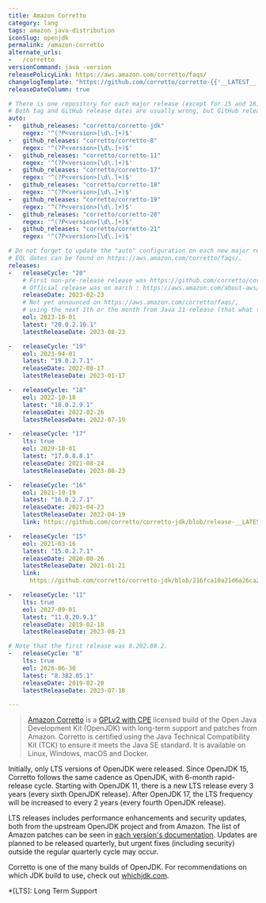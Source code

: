 ```yaml
---
title: Amazon Corretto
category: lang
tags: amazon java-distribution
iconSlug: openjdk
permalink: /amazon-corretto
alternate_urls:
-   /corretto
versionCommand: java -version
releasePolicyLink: https://aws.amazon.com/corretto/faqs/
changelogTemplate: "https://github.com/corretto/corretto-{{'__LATEST__'|split:'.'|first}}/blob/release-__LATEST__/CHANGELOG.md"
releaseDateColumn: true

# There is one repository for each major release (except for 15 and 16).
# Both tag and GitHub release dates are usually wrong, but GitHub release dates are closer to the correct date.
auto:
-   github_releases: "corretto/corretto-jdk"
    regex: '^(?P<version>[\d\.]+)$'
-   github_releases: "corretto/corretto-8"
    regex: '^(?P<version>[\d\.]+)$'
-   github_releases: "corretto/corretto-11"
    regex: '^(?P<version>[\d\.]+)$'
-   github_releases: "corretto/corretto-17"
    regex: '^(?P<version>[\d\.]+)$'
-   github_releases: "corretto/corretto-18"
    regex: '^(?P<version>[\d\.]+)$'
-   github_releases: "corretto/corretto-19"
    regex: '^(?P<version>[\d\.]+)$'
-   github_releases: "corretto/corretto-20"
    regex: '^(?P<version>[\d\.]+)$'
-   github_releases: "corretto/corretto-21"
    regex: '^(?P<version>[\d\.]+)$'

# Do not forget to update the "auto" configuration on each new major release.
# EOL dates can be found on https://aws.amazon.com/corretto/faqs/.
releases:
-   releaseCycle: "20"
    # First non-pre-release release was https://github.com/corretto/corretto-20/releases/tag/20.0.0.36.1
    # Official release was on march : https://aws.amazon.com/about-aws/whats-new/2023/03/amazon-corretto-20/
    releaseDate: 2023-02-23
    # Not yet announced on https://aws.amazon.com/corretto/faqs/,
    # using the next 1th or the month from Java 21 release (that what they usually do).
    eol: 2023-10-01
    latest: "20.0.2.10.1"
    latestReleaseDate: 2023-08-23

-   releaseCycle: "19"
    eol: 2023-04-01
    latest: "19.0.2.7.1"
    releaseDate: 2022-08-17
    latestReleaseDate: 2023-01-17

-   releaseCycle: "18"
    eol: 2022-10-18
    latest: "18.0.2.9.1"
    releaseDate: 2022-02-26
    latestReleaseDate: 2022-07-19

-   releaseCycle: "17"
    lts: true
    eol: 2029-10-01
    latest: "17.0.8.8.1"
    releaseDate: 2021-08-24
    latestReleaseDate: 2023-08-23

-   releaseCycle: "16"
    eol: 2021-10-19
    latest: "16.0.2.7.1"
    releaseDate: 2021-04-23
    latestReleaseDate: 2022-04-19
    link: https://github.com/corretto/corretto-jdk/blob/release-__LATEST__/CHANGELOG.md

-   releaseCycle: "15"
    eol: 2021-03-16
    latest: "15.0.2.7.1"
    releaseDate: 2020-08-26
    latestReleaseDate: 2021-01-21
    link: 
      https://github.com/corretto/corretto-jdk/blob/216fca10a21d6a26ca2846d4ca2861ea644a7a1e/CHANGELOG.md#january-2021-critical-patch-update-corretto-version-150271

-   releaseCycle: "11"
    lts: true
    eol: 2027-09-01
    latest: "11.0.20.9.1"
    releaseDate: 2019-02-18
    latestReleaseDate: 2023-08-23

# Note that the first release was 8.202.08.2.
-   releaseCycle: "8"
    lts: true
    eol: 2026-06-30
    latest: "8.382.05.1"
    releaseDate: 2019-02-20
    latestReleaseDate: 2023-07-18

---
```


> [Amazon Corretto](https://aws.amazon.com/corretto/) is a [GPLv2 with CPE](https://openjdk.java.net/legal/gplv2+ce.html)
> licensed build of the Open Java Development Kit (OpenJDK) with long-term support and patches from
> Amazon. Corretto is certified using the Java Technical Compatibility Kit (TCK) to ensure it meets
> the Java SE standard. It is available on Linux, Windows, macOS and Docker.

Initially, only LTS versions of OpenJDK were released.
Since OpenJDK 15, Corretto follows the same cadence as OpenJDK, with 6-month rapid-release cycle.
Starting with OpenJDK 11, there is a new LTS release every 3 years (every sixth OpenJDK release).
After OpenJDK 17, the LTS frequency will be increased to every 2 years (every fourth OpenJDK release).

LTS releases includes performance enhancements and security updates, both from the upstream OpenJDK
project and from Amazon. The list of Amazon patches can be seen in [each version's documentation](https://docs.aws.amazon.com/corretto/).
Updates are planned to be released quarterly, but urgent fixes (including security) outside the
regular quarterly cycle may occur.

Corretto is one of the many builds of OpenJDK. For recommendations on which JDK build to use, check
out [whichjdk.com](https://whichjdk.com/#amazon-corretto).

*[LTS]: Long Term Support
